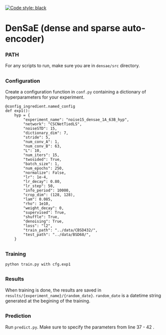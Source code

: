 [![Code style: black](https://img.shields.io/badge/code%20style-black-000000.svg)](https://github.com/ambv/black)

# DenSaE (dense and sparse auto-encoder)

### PATH

For any scripts to run, make sure you are in `densae/src` directory.

##
### Configuration


Create a configuration function in `conf.py` containing a dictionary of hyperparameters for your experiment.

```
@config_ingredient.named_config
def exp1():
    hyp = { 
        "experiment_name": "noise15_densae_1A_63B_hyp",
        "network": "CSCNetTiedLS",
        "noiseSTD": 15,
        "dictionary_dim": 7,
        "stride": 5,
        "num_conv_A": 1,
        "num_conv_B": 63,
        "L": 10,
        "num_iters": 15,
        "twosided": True,
        "batch_size": 1,
        "num_epochs": 250,
        "normalize": False,
        "lr": 1e-4,
        "lr_decay": 0.80,
        "lr_step": 50,
        "info_period": 10000,
        "crop_dim": (128, 128),
        "lam": 0.085,
        "rho": 1e10,
        "weight_decay": 0,
        "supervised": True,
        "shuffle": True,
        "denoising": True,
        "loss": "l2",
        "train_path": "../data/CBSD432/",
        "test_path": "../data/BSD68/",
    }
```

##
### Training

`python train.py with cfg.exp1`

##
### Results

When training is done, the results are saved in `results/{experiment_name}/{random_date}`. `random_date` is a datetime string generated at the begining of the training.

##
### Prediction

Run `predict.py`. Make sure to specify the parameters from line 37 - 42 . 
